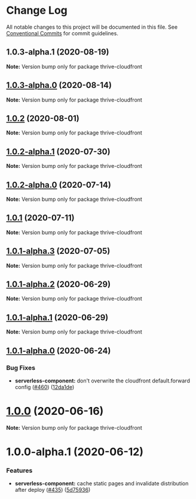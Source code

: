 # Change Log

All notable changes to this project will be documented in this file.
See [Conventional Commits](https://conventionalcommits.org) for commit guidelines.

## 1.0.3-alpha.1 (2020-08-19)

**Note:** Version bump only for package thrive-cloudfront

## [1.0.3-alpha.0](https://github.com/danielcondemarin/serverless-next.js/compare/thrive-cloudfront@1.0.2...thrive-cloudfront@1.0.3-alpha.0) (2020-08-14)

**Note:** Version bump only for package thrive-cloudfront

## [1.0.2](https://github.com/danielcondemarin/serverless-next.js/compare/thrive-cloudfront@1.0.2-alpha.1...thrive-cloudfront@1.0.2) (2020-08-01)

**Note:** Version bump only for package thrive-cloudfront

## [1.0.2-alpha.1](https://github.com/danielcondemarin/serverless-next.js/compare/thrive-cloudfront@1.0.2-alpha.0...thrive-cloudfront@1.0.2-alpha.1) (2020-07-30)

**Note:** Version bump only for package thrive-cloudfront

## [1.0.2-alpha.0](https://github.com/danielcondemarin/serverless-next.js/compare/thrive-cloudfront@1.0.1...thrive-cloudfront@1.0.2-alpha.0) (2020-07-14)

**Note:** Version bump only for package thrive-cloudfront

## [1.0.1](https://github.com/danielcondemarin/serverless-next.js/compare/thrive-cloudfront@1.0.1-alpha.3...thrive-cloudfront@1.0.1) (2020-07-11)

**Note:** Version bump only for package thrive-cloudfront

## [1.0.1-alpha.3](https://github.com/danielcondemarin/serverless-next.js/compare/thrive-cloudfront@1.0.1-alpha.2...thrive-cloudfront@1.0.1-alpha.3) (2020-07-05)

**Note:** Version bump only for package thrive-cloudfront

## [1.0.1-alpha.2](https://github.com/danielcondemarin/serverless-next.js/compare/thrive-cloudfront@1.0.1-alpha.1...thrive-cloudfront@1.0.1-alpha.2) (2020-06-29)

**Note:** Version bump only for package thrive-cloudfront

## [1.0.1-alpha.1](https://github.com/danielcondemarin/serverless-next.js/compare/thrive-cloudfront@1.0.1-alpha.0...thrive-cloudfront@1.0.1-alpha.1) (2020-06-29)

**Note:** Version bump only for package thrive-cloudfront

## [1.0.1-alpha.0](https://github.com/danielcondemarin/serverless-next.js/compare/thrive-cloudfront@1.0.0...thrive-cloudfront@1.0.1-alpha.0) (2020-06-24)

### Bug Fixes

- **serverless-component:** don't overwrite the cloudfront default.forward config ([#460](https://github.com/danielcondemarin/serverless-next.js/issues/460)) ([12da1de](https://github.com/danielcondemarin/serverless-next.js/commit/12da1de31855b68b9addef801ec21dffd3202a21))

# [1.0.0](https://github.com/danielcondemarin/serverless-next.js/compare/thrive-cloudfront@1.0.0-alpha.1...thrive-cloudfront@1.0.0) (2020-06-16)

**Note:** Version bump only for package thrive-cloudfront

# 1.0.0-alpha.1 (2020-06-12)

### Features

- **serverless-component:** cache static pages and invalidate distribution after deploy ([#435](https://github.com/danielcondemarin/serverless-next.js/issues/435)) ([5d75936](https://github.com/danielcondemarin/serverless-next.js/commit/5d759367be5a1c835b093f2713bc0b8cf1d92a82))
